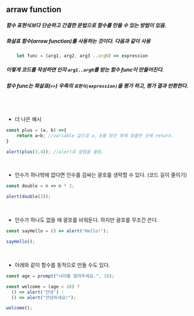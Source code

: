 ## arraw function

##### 함수 표현식보다 단순하고 간결한 문법으로 함수를 만들 수 있는 방법이 있음.

##### 화살표 함수(arrow function)를 사용하는 것이다. 다음과 같이 사용

```js
    let func = (arg1, arg2, arg3 ..argN) => expression
```

##### 이렇게 코드를 작성하면 인자 `arg1..argN`를 받는 함수 func이 만들어진다.
##### 함수 func는 화살표(`=>`) 우측의 `표현식(expression)`을 평가 하고, 평가 결과 반환한다.
<br><br>

+ 더 나은 예시

```js
const plus = (a, b) =>{
    return a+b; //variable 값으로 a, b를 받은 후에 호출한 곳에 return.
}

alert(plus(3,4)); //alert로 알림을 울림.

```
<br>

+ 인수가 하나밖에 없다면 인수를 감싸는 괄호를 생략할 수 있다. (코드 길이 줄이기)

```js
const double = n => n * 2;

alert(double(3));
```

<br>

+ 인수가 하나도 없을 때 괄호를 비워둔다. 하지만 괄호를 무조건 쓴다.

```js
const sayHello = () => alert("Hello!");

sayHello();
```
<br>

+ 아래와 같이 함수를 동적으로 만들 수도 있다.

```js
const age = prompt("나이를 알려주세요.", 18);

const welcome = (age < 18) ?
  () => alert('안녕') :
  () => alert("안녕하세요!");

welcome();
```




